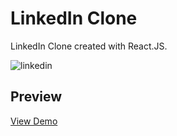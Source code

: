 # LinkedIn Clone

LinkedIn Clone created with React.JS.

![linkedin](https://user-images.githubusercontent.com/70198503/162997201-7b57a756-6fab-4bdc-b815-00027344188e.png)


## Preview
[View Demo](https://thotbit-88ab9.web.app/)


